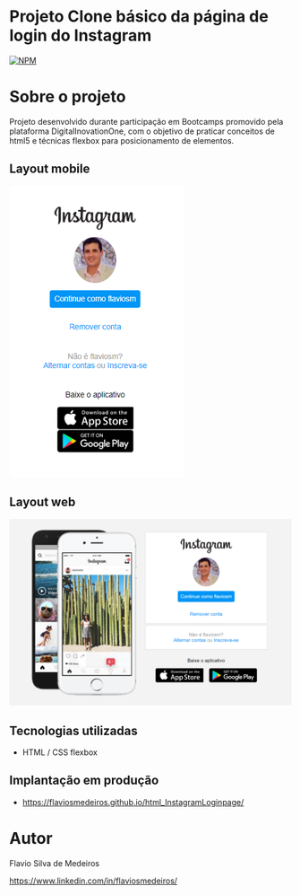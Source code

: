 # Projeto Clone básico da página de login do Instagram

[![NPM](https://img.shields.io/npm/l/react)](https://github.com/flaviosmedeiros/html_InstagramLoginpage/blob/main/LICENSE) 


# Sobre o projeto

Projeto desenvolvido durante participação em Bootcamps promovido pela plataforma DigitalInovationOne, com o objetivo de praticar conceitos de html5 e técnicas flexbox para posicionamento de elementos.


## Layout mobile
![Mobile 1](https://github.com/flaviosmedeiros/Images_to_Readme/blob/main/InstagramCloneLoginpage/layout_mobile.png)


## Layout web
![Web 1](https://github.com/flaviosmedeiros/Images_to_Readme/blob/main/InstagramCloneLoginpage/layout_web.png)


## Tecnologias utilizadas
- HTML / CSS flexbox


## Implantação em produção
- https://flaviosmedeiros.github.io/html_InstagramLoginpage/


# Autor

Flavio Silva de Medeiros

https://www.linkedin.com/in/flaviosmedeiros/

